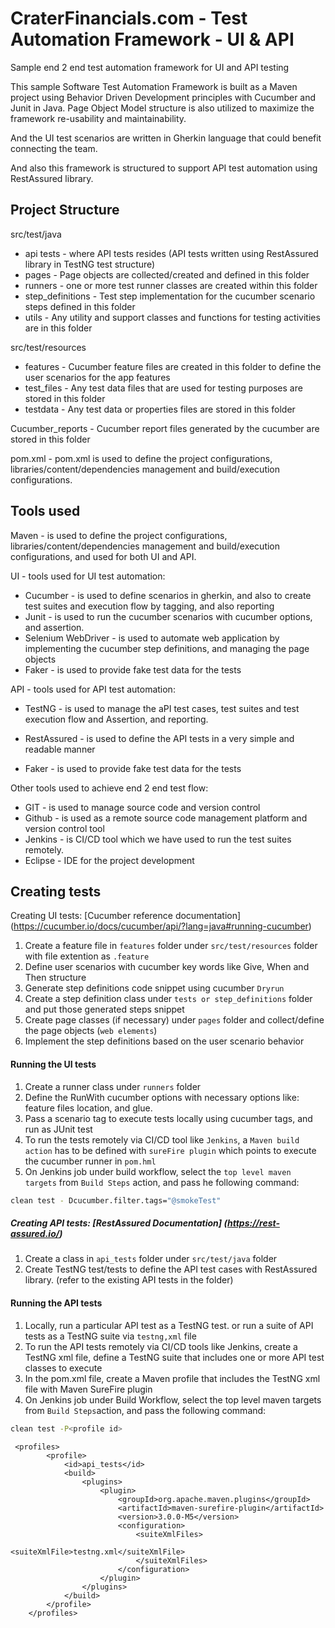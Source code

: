 # CraterFinancials.com - Test Automation Framework - UI & API
Sample end 2 end test automation framework for UI and API testing

This sample Software Test Automation Framework is built as a Maven project using Behavior Driven
Development principles with Cucumber and Junit in Java. Page Object Model structure is also utilized 
to maximize the framework re-usability and maintainability. 

And the UI test scenarios are written in Gherkin language that could benefit connecting the team.

And also this framework is structured to support API test automation using RestAssured library.


## Project Structure

src/test/java
 - api tests - where API tests resides (API tests written using RestAssured library in TestNG test structure)
 - pages - Page objects are collected/created and defined in this folder
 - runners - one or more test runner classes are created within this folder
 - step_definitions - Test step implementation for the cucumber scenario steps defined in this folder
 - utils - Any utility and support classes and functions for testing activities are in this folder
 
 
 
src/test/resources
 - features - Cucumber feature files are created in this folder to define the user scenarios for the app features
 - test_files - Any test data files that are used for testing purposes are stored in this folder
 - testdata - Any test data or properties files are stored in this folder

Cucumber_reports - Cucumber report files generated by the cucumber are stored in this folder

pom.xml - pom.xml is used to define the project configurations, libraries/content/dependencies management and build/execution configurations.


## Tools used

 Maven - is used to define the project configurations, libraries/content/dependencies management and build/execution configurations, and used for both UI and API.
 
 UI - tools used for UI test automation:

 
 - Cucumber - is used to define scenarios in gherkin, and also to create test suites and execution flow by tagging, and also reporting
 - Junit - is used to run the cucumber scenarios with cucumber options, and assertion.
 - Selenium WebDriver - is used to automate web application by implementing the cucumber step definitions, and managing the page objects
 - Faker - is used to provide fake test data for the tests
 
 API - tools used for API test automation:
 
  - TestNG - is used to manage the aPI test cases, test suites and test execution flow and Assertion, and reporting.
 
 - RestAssured - is used to define the API tests in a very simple and readable manner
  - Faker - is used to provide fake test data for the tests
  
  Other tools used to achieve end 2 end test flow:
  
   - GIT - is used to manage source code and version control
   - Github - is used as a remote source code management platform and version control tool
   - Jenkins - is CI/CD tool which we have used to run the test suites remotely.
   - Eclipse - IDE for the project development
 
 
## Creating tests

 Creating UI tests: [Cucumber reference documentation] (https://cucumber.io/docs/cucumber/api/?lang=java#running-cucumber)

1. Create a feature file in `features` folder under `src/test/resources` folder with file extention as `.feature`
2. Define user scenarios with cucumber key words like Give, When and Then structure
3. Generate step definitions code snippet using cucumber `Dryrun`
4. Create a step definition class under `tests or step_definitions` folder and put those generated steps snippet
5. Create page classes (if necessary) under `pages` folder and collect/define  the page objects (`web elements`)
6. Implement the step definitions based on the user scenario behavior

#### Running the UI tests
1. Create a runner class under `runners` folder
2. Define the RunWith cucumber options with necessary options like: feature files location, and glue.
3. Pass a scenario tag to execute tests locally using cucumber tags, and run as JUnit test
4. To run the tests remotely via CI/CD tool like `Jenkins`, a `Maven build action` has to be defined with `sureFire plugin` which points to execute the cucumber runner in `pom.hml`
5. On Jenkins job under build workflow, select the `top level maven targets` from `Build Steps` action, and pass he following command:

```bash
clean test - Dcucumber.filter.tags="@smokeTest"
```

##### Creating API tests: [RestAssured Documentation] (https://rest-assured.io/)
1. Create a class in `api_tests` folder under `src/test/java` folder
2. Create TestNG test/tests to define the API test cases with RestAssured library. (refer to the existing API tests in the folder)

#### Running the API tests
 1. Locally, run a particular API test as a TestNG test. or run a suite of API tests as a TestNG suite via `testng,xml` file
 2. To run the API tests remotely via CI/CD tools like Jenkins, create a TestNG xml file, define a TestNG suite that includes one or more API test classes to execute
 3. In the pom.xml file, create a Maven profile that includes the TestNG xml file with Maven SureFire plugin
 4. On Jenkins job under Build Workflow, select the top level maven targets from `Build Steps`action, and pass the following command:
 
 ```bash
 clean test -P<profile id>
```
```Profile Example Script: 
 <profiles>
		<profile>
			<id>api_tests</id>
			<build>
				<plugins>
					<plugin>
						<groupId>org.apache.maven.plugins</groupId>
						<artifactId>maven-surefire-plugin</artifactId>
						<version>3.0.0-M5</version>
						<configuration>
							<suiteXmlFiles>
								<suiteXmlFile>testng.xml</suiteXmlFile>
							</suiteXmlFiles>
						</configuration>
					</plugin>
				</plugins>
			</build>
		</profile>
	</profiles>
 
 
